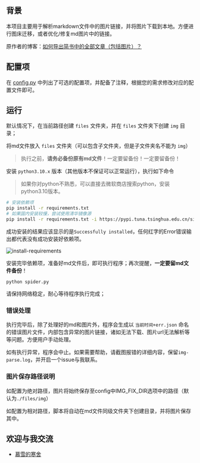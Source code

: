 ## 背景

本项目主要用于解析markdown文件中的图片链接，并将图片下载到本地。方便进行图床迁移，或者优化/修复md图片中的链接。

原作者的博客：[如何导出简书中的全部文章（包括图片）？](https://zhuanlan.zhihu.com/p/121155268)

## 配置项

在 [config.py](./config.py) 中列出了可选的配置项，并配备了注释，根据您的需求修改对应的配置文件即可。

## 运行

默认情况下，在当前路径创建 `files` 文件夹，并在 `files` 文件夹下创建 `img` 目录；

将md文件放入 `files` 文件夹（可以包含子文件夹，但是子文件夹名不能为 `img`）

> 执行之前，**请务必备份原有md文件**！一定要留备份！一定要留备份！

安装 `python3.10.x` 版本（其他版本不保证可以正常运行），执行如下命令

> 如果你对python不熟悉，可以直接去微软商店搜索python，安装python3.10版本。

```bash
# 安装依赖项
pip install -r requirements.txt
# 如果国内安装较慢，尝试使用清华镜像源
pip install -r requirements.txt -i https://pypi.tuna.tsinghua.edu.cn/simple
```

成功安装的结果应该显示的是`Successfully installed`，任何红字的Error错误输出都代表没有成功安装好依赖项。

![install-requirements](https://img.musnow.top/i/2023/12/65693e03284bd.png)

安装完毕依赖项，准备好md文件后，即可执行程序；再次提醒，**一定要留md文件备份**！

```
python spider.py
```

请保持网络稳定，耐心等待程序执行完成；

### 错误处理

执行完毕后，除了处理好的md和图片外，程序会生成以 `当前时间+err.json` 命名的错误图片文件，内部包含异常的图片链接，诸如无法下载、图片url无法解析等等问题。方便用户手动处理。

如有执行异常，程序会中止。如果需要帮助，请截图报错的详细内容，保留`img-parse.log`，并开启一个issue与我联系。

### 图片保存路径说明

如配置为绝对路径，图片将始终保存至config中IMG_FIX_DIR选项中的路径（默认为`./files/img`）

如配置为相对路径，脚本将自动在md文件同级文件夹下创建目录，并将图片保存其中。


## 欢迎与我交流

- [慕雪的寒舍](https://blog.musnow.top)